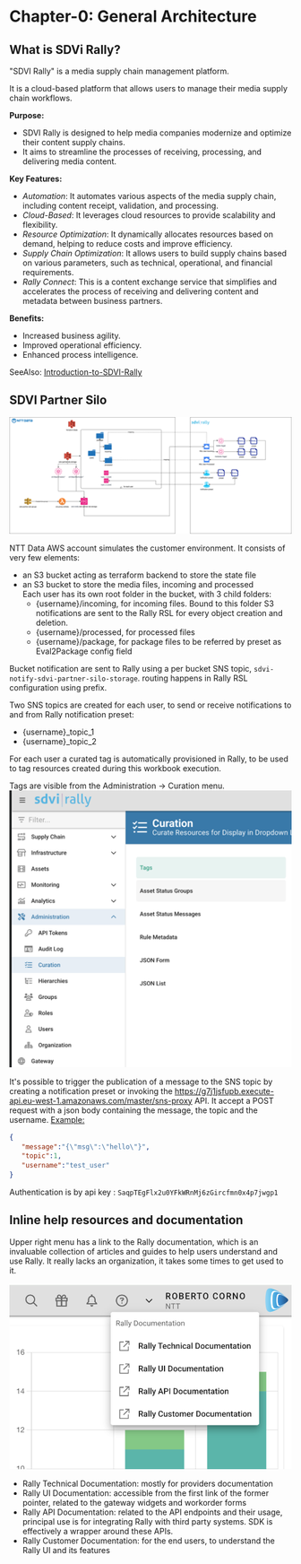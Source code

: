 # Chapter-0: General Architecture

## What is SDVi Rally?

"SDVI Rally" is a media supply chain management platform.

It is a cloud-based platform that allows users to manage their media supply chain workflows.

**Purpose:**
- SDVI Rally is designed to help media companies modernize and optimize their content supply chains.
- It aims to streamline the processes of receiving, processing, and delivering media content.

**Key Features:**
- _Automation_: It automates various aspects of the media supply chain, including content receipt, validation, and processing. 
- _Cloud-Based_: It leverages cloud resources to provide scalability and flexibility.
- _Resource Optimization_: It dynamically allocates resources based on demand, helping to reduce costs and improve efficiency. 
- _Supply Chain Optimization_: It allows users to build supply chains based on various parameters, such as technical, operational, and financial requirements. 
- _Rally Connect_: This is a content exchange service that simplifies and accelerates the process of receiving and delivering content and metadata between business partners. 

**Benefits:**
- Increased business agility. 
- Improved operational efficiency. 
- Enhanced process intelligence. 

SeeAlso: 
[Introduction-to-SDVI-Rally](https://sdvi.my.site.com/support/s/article/Introduction-to-SDVI-Rally)

## SDVI Partner Silo

![Architecture Diagram](../diagrams/sdvi-partner-silo.drawio.png)

NTT Data AWS account simulates the customer environment.
It consists of very few elements:
- an S3 bucket acting as terraform backend to store the state file
- an S3 bucket to store the media files, incoming and processed<br>
Each user has its own root folder in the bucket, with 3 child folders:
  - {username}/incoming, for incoming files. Bound to this folder S3 notifications are sent to the Rally RSL for every object creation and deletion.
  - {username}/processed, for processed files
  - {username}/package, for package files to be referred by preset as Eval2Package config field

Bucket notification are sent to Rally using a per bucket SNS topic, `sdvi-notify-sdvi-partner-silo-storage`. routing happens in Rally RSL configuration using prefix.

Two SNS topics are created for each user, to send or receive notifications to and from Rally notification preset:
  - {username}_topic_1
  - {username}_topic_2

For each user a curated tag is automatically provisioned in Rally, to be used to tag resources created during this workbook execution.

Tags are visible from the Administration -> Curation menu.
![Curated Tag](./images/tags.png)


It's possible to trigger the publication of a message to the SNS topic by creating a notification preset or invoking the https://g7j1jsfupb.execute-api.eu-west-1.amazonaws.com/master/sns-proxy API.
It accept a POST request with a json body containing the message, the topic and the username.
<ins>Example:</ins>
```json
{
   "message":"{\"msg\":\"hello\"}",
   "topic":1,
   "username":"test_user"
}
```

Authentication is by api key : `SaqpTEgFlx2u0YFkWRnMj6zGircfmn0x4p7jwgp1`

## Inline help resources and documentation

Upper right menu has a link to the Rally documentation, which is an invaluable collection of articles and guides to help users understand and use Rally.
It really lacks an organization, it takes some times to get used to it.

![Inline help](./images/inline_help.png)

* Rally Technical Documentation: mostly for providers documentation
* Rally UI Documentation: accessible from the first link of the former pointer, related to the gateway widgets and workorder forms
* Rally API Documentation: related to the API endpoints and their usage, principal use is for integrating Rally with third party systems. SDK is effectively a wrapper around these APIs.
* Rally Customer Documentation: for the end users, to understand the Rally UI and its features

